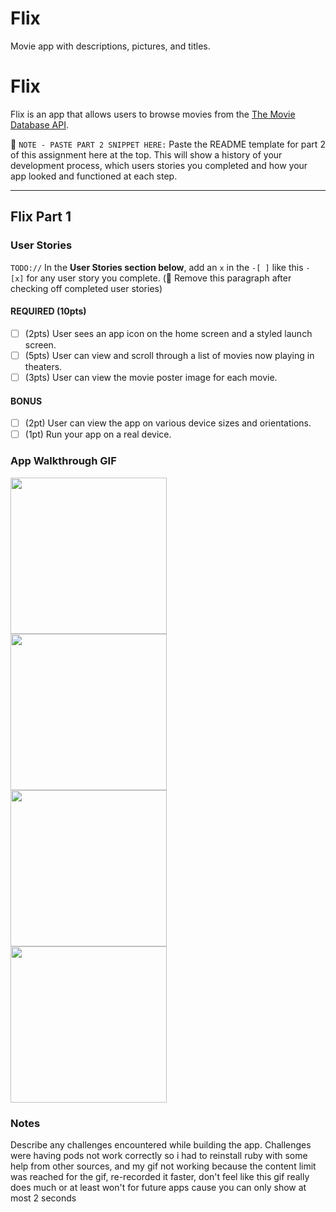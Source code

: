 # Flix
Movie app with descriptions, pictures, and titles.
# Flix

Flix is an app that allows users to browse movies from the [The Movie Database API](http://docs.themoviedb.apiary.io/#).

📝 `NOTE - PASTE PART 2 SNIPPET HERE:` Paste the README template for part 2 of this assignment here at the top. This will show a history of your development process, which users stories you completed and how your app looked and functioned at each step.

---

## Flix Part 1

### User Stories
`TODO://` In the **User Stories section below**, add an `x` in the `-[ ]` like this `- [x]` for any user story you complete. (🚫 Remove this paragraph after checking off completed user stories)

#### REQUIRED (10pts)
- [ ] (2pts) User sees an app icon on the home screen and a styled launch screen.
- [ ] (5pts) User can view and scroll through a list of movies now playing in theaters.
- [ ] (3pts) User can view the movie poster image for each movie.

#### BONUS
- [ ] (2pt) User can view the app on various device sizes and orientations.
- [ ] (1pt) Run your app on a real device.

### App Walkthrough GIF

<img src="https://i.gyazo.com/da794bc8098278983ea221b5ab56477f.gif" width=250><br>
<img src="https://i.gyazo.com/26660c18a9978c6b1ff4bb97d66cdf66.gif" width=250><br>
<img src="https://i.gyazo.com/bb4a7a99f5a3605a220ac368f1f18d8b.gif" width=250><br>
<img src="https://i.gyazo.com/af6c756e48138cd97d67847d7096bf4f.jpg" width=250><br>

### Notes
Describe any challenges encountered while building the app.
Challenges were having pods not work correctly so i had to reinstall ruby with some help from other sources, and my gif not working because the content limit was reached for the gif, re-recorded it faster, don't feel like this gif really does much or at least won't for future apps cause you can only show at most 2 seconds

